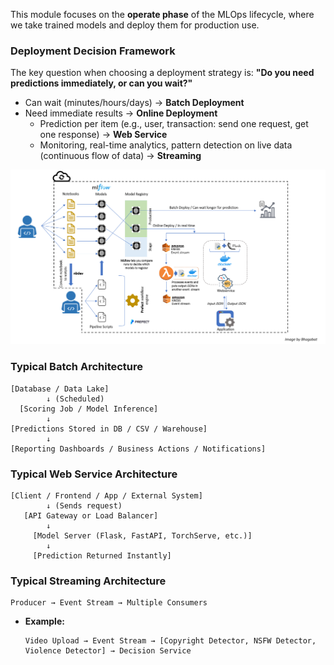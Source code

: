 This module focuses on the **operate phase** of the MLOps lifecycle, where we take trained models and deploy them for production use. 

### Deployment Decision Framework

The key question when choosing a deployment strategy is: **"Do you need predictions immediately, or can you wait?"**

- Can wait (minutes/hours/days) → **Batch Deployment**
- Need immediate results → **Online Deployment**
  - Prediction per item (e.g., user, transaction: send one request, get one response) → **Web Service**
  - Monitoring, real-time analytics, pattern detection on live data (continuous flow of data) → **Streaming**

![](https://raw.githubusercontent.com/BPrasad123/MLOps_Zoomcamp/main/Week4/img/predwebservice_v1.png)


### Typical Batch Architecture

```
[Database / Data Lake] 
        ↓ (Scheduled)
  [Scoring Job / Model Inference]
        ↓
[Predictions Stored in DB / CSV / Warehouse]
        ↓
[Reporting Dashboards / Business Actions / Notifications]
```


### Typical Web Service Architecture

```
[Client / Frontend / App / External System]
        ↓ (Sends request)
   [API Gateway or Load Balancer]
        ↓
     [Model Server (Flask, FastAPI, TorchServe, etc.)]
        ↓
     [Prediction Returned Instantly]
```


### Typical Streaming Architecture 

```
Producer → Event Stream → Multiple Consumers
```

- **Example:**
    ```
    Video Upload → Event Stream → [Copyright Detector, NSFW Detector, Violence Detector] → Decision Service
    ```

